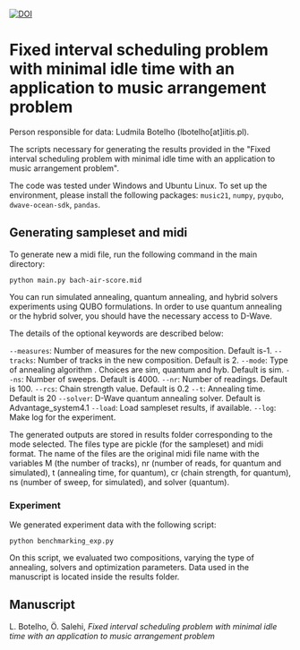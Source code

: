 

[![DOI](https://zenodo.org/badge/DOI/10.5281/zenodo.7410349.svg)](https://doi.org/10.5281/zenodo.7410349)


# Fixed interval scheduling problem with minimal idle time with an application to music arrangement problem

Person responsible for data: Ludmila Botelho (lbotelho[at]iitis.pl).

The scripts necessary for generating the results provided in the "Fixed interval scheduling problem with minimal idle time with
an application to music arrangement problem".

The code was tested under Windows and Ubuntu Linux. To set up the environment, please install the following packages: `music21`, `numpy`, `pyqubo`,  `dwave-ocean-sdk`, `pandas`.


## Generating sampleset and midi

To generate new a midi file, run the following command in the main directory:
```
python main.py bach-air-score.mid 
```

You can run simulated annealing, quantum annealing, and  hybrid solvers experiments using QUBO formulations. In order to use quantum annealing or the hybrid solver, you should have the necessary access to D-Wave.

The details of the optional keywords are described below:

```--measures```: Number of measures for the new composition. Default is-1.
```--tracks```: Number of tracks in the new composition. Default is 2.
```--mode```: Type of annealing algorithm . Choices are sim, quantum and hyb. Default is sim.
```--ns```: Number of sweeps. Default is 4000.
```--nr```: Number of readings. Default is 100.
```--rcs```: Chain strength value. Default is 0.2
```--t```: Annealing time. Default is 20
```--solver```: D-Wave quantum annealing solver. Default is Advantage_system4.1
```--load```: Load sampleset results, if available.
```--log```: Make log for the experiment.   

The generated outputs are stored in results folder corresponding to the mode selected. The files type are pickle (for the sampleset) and midi format. The name of the files are the original midi file name with the variables M (the number of tracks), nr (number of reads, for quantum and simulated), t (annealing time, for quantum), cr (chain strength, for quantum), ns (number of sweep, for simulated),  and solver (quantum).

### Experiment
We generated experiment data with the following script:

```
python benchmarking_exp.py 
```

On this script, we evaluated two compositions, varying the type of annealing, solvers and optimization parameters. Data used in the manuscript is located inside the results folder. 


## Manuscript

L. Botelho, Ö. Salehi, *Fixed interval scheduling problem with minimal idle time with an application to music arrangement problem*

